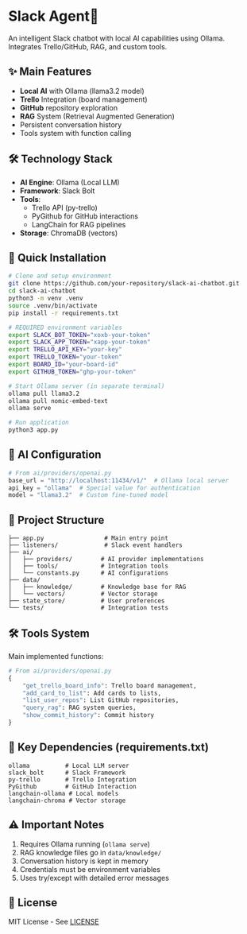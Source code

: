 # Slack Agent🤖

An intelligent Slack chatbot with local AI capabilities using Ollama. Integrates Trello/GitHub, RAG, and custom tools.

## ✨ Main Features
- **Local AI** with Ollama (llama3.2 model)
- **Trello** Integration (board management)
- **GitHub** repository exploration
- **RAG** System (Retrieval Augmented Generation)
- Persistent conversation history
- Tools system with function calling

## 🛠️ Technology Stack
- **AI Engine**: Ollama (Local LLM)
- **Framework**: Slack Bolt
- **Tools**:
  - Trello API (py-trello)
  - PyGithub for GitHub interactions
  - LangChain for RAG pipelines
- **Storage**: ChromaDB (vectors)

## 🚀 Quick Installation

```bash
# Clone and setup environment
git clone https://github.com/your-repository/slack-ai-chatbot.git
cd slack-ai-chatbot
python3 -m venv .venv
source .venv/bin/activate
pip install -r requirements.txt

# REQUIRED environment variables
export SLACK_BOT_TOKEN="xoxb-your-token"
export SLACK_APP_TOKEN="xapp-your-token"
export TRELLO_API_KEY="your-key"
export TRELLO_TOKEN="your-token"
export BOARD_ID="your-board-id"
export GITHUB_TOKEN="ghp-your-token"

# Start Ollama server (in separate terminal)
ollama pull llama3.2
ollama pull nomic-embed-text
ollama serve

# Run application
python3 app.py
```

## 🧠 AI Configuration
```python
# From ai/providers/openai.py
base_url = "http://localhost:11434/v1/"  # Ollama local server
api_key = "ollama"  # Special value for authentication
model = "llama3.2"  # Custom fine-tuned model
```

## 🔧 Project Structure
```
├── app.py                 # Main entry point
├── listeners/             # Slack event handlers
├── ai/
│   ├── providers/        # AI provider implementations
│   ├── tools/            # Integration tools
│   └── constants.py      # AI configurations
├── data/
│   ├── knowledge/        # Knowledge base for RAG
│   └── vectors/          # Vector storage
├── state_store/          # User preferences
└── tests/                # Integration tests
```

## 🛠️ Tools System
Main implemented functions:
```python
# From ai/providers/openai.py
{
    "get_trello_board_info": Trello board management,
    "add_card_to_list": Add cards to lists,
    "list_user_repos": List GitHub repositories,
    "query_rag": RAG system queries,
    "show_commit_history": Commit history
}
```

## 📌 Key Dependencies (requirements.txt)
```
ollama          # Local LLM server
slack_bolt      # Slack Framework
py-trello       # Trello Integration
PyGithub        # GitHub Interaction
langchain-ollama # Local models
langchain-chroma # Vector storage
```

## ⚠️ Important Notes
1. Requires Ollama running (`ollama serve`)
2. RAG knowledge files go in `data/knowledge/`
3. Conversation history is kept in memory
4. Credentials must be environment variables
5. Uses try/except with detailed error messages

## 📄 License
MIT License - See [LICENSE](LICENSE)
